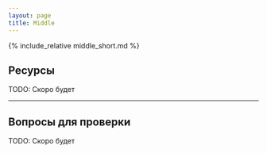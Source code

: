 ```yaml
---
layout: page
title: Middle
---
```


{% include_relative middle_short.md %}

## Ресурсы
TODO: Скоро будет

---

## Вопросы для проверки
TODO: Скоро будет
